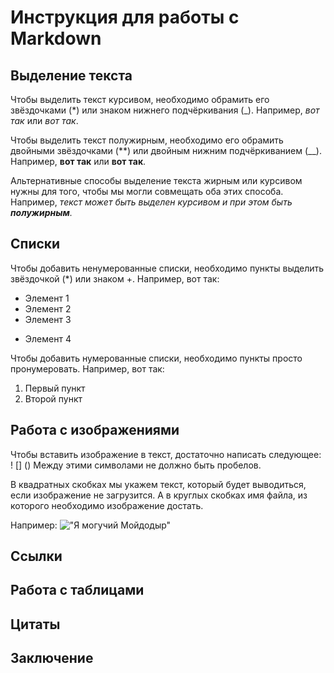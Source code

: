 # Инструкция для работы с Markdown
## Выделение текста
Чтобы выделить текст курсивом, необходимо обрамить его звёздочками (*) или знаком
нижнего подчёркивания (_). Например, *вот так* или _вот так_.

Чтобы выделить текст полужирным, необходимо его обрамить двойными звёздочками
(**) или двойным нижним подчёркиванием (__). Например, **вот так** или __вот так__.

Альтернативные способы выделение текста жирным или курсивом нужны для того,
чтобы мы могли совмещать оба этих способа. Например, _текст может быть выделен
курсивом и при этом быть **полужирным**._

## Списки
Чтобы добавить ненумерованные списки, необходимо пункты выделить звёздочкой (*) или
знаком +. Например, вот так:
* Элемент 1
* Элемент 2
* Элемент 3
+ Элемент 4

Чтобы добавить нумерованные списки, необходимо пункты просто пронумеровать.
Например, вот так:
1. Первый пункт
2. Второй пункт
## Работа с изображениями
Чтобы вставить изображение в текст, достаточно написать следующее:
! [] () Между этими символами не должно быть пробелов.

В квадратных скобках мы укажем текст, который будет выводиться, если изображение не
загрузится. А в круглых скобках имя файла, из которого необходимо изображение достать.

Например:
!["Я могучий Мойдодыр"](mddyr.jpg)
## Ссылки
## Работа с таблицами
## Цитаты
## Заключение